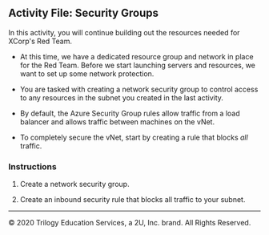 ## Activity File: Security Groups

In this activity, you will continue building out the resources needed for XCorp's Red Team.

- At this time, we have a dedicated resource group and network in place for the Red Team. Before we start launching servers and resources, we want to set up some network protection. 

- You are tasked with creating a network security group to control access to any resources in the subnet you created in the last activity.

- By default, the Azure Security Group rules allow traffic from a load balancer and allows traffic between machines on the vNet.

- To completely secure the vNet, start by creating a rule that blocks _all_ traffic.

### Instructions

1. Create a network security group. 

2. Create an inbound security rule that blocks all traffic to your subnet. 

---
© 2020 Trilogy Education Services, a 2U, Inc. brand. All Rights Reserved.
